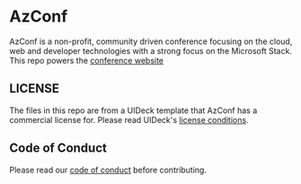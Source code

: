 # AzConf

AzConf is a non-profit, community driven conference focusing on the cloud, web and developer technologies with a strong focus on the Microsoft Stack.
This repo powers the [conference website](https://azconf.dev/)

## LICENSE

The files in this repo are from a UIDeck template that AzConf has a commercial license for. Please read UIDeck's
[license conditions](https://uideck.com/license/).

## Code of Conduct

Please read our [code of conduct](CODE_OF_CONDUCT.md) before contributing.
